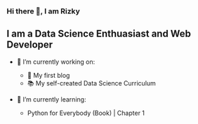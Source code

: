 ### Hi there 👋, I am Rizky

## I am a Data Science Enthuasiast and Web Developer

- 🔭 I’m currently working on:
  - 📝 My first blog
  - 📚 My self-created Data Science Curriculum 

- 🌱 I’m currently learning:
  - Python for Everybody (Book) | Chapter 1

<!--
**rizkyzhang/rizkyzhang** is a ✨ _special_ ✨ repository because its `README.md` (this file) appears on your GitHub profile.

Here are some ideas to get you started:

- 🔭 I’m currently working on ...
- 🌱 I’m currently learning ...
- 👯 I’m looking to collaborate on ...
- 🤔 I’m looking for help with ...
- 💬 Ask me about ...
- 📫 How to reach me: ...
- 😄 Pronouns: ...
- ⚡ Fun fact: ...
-->
